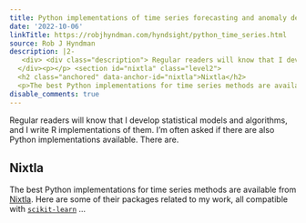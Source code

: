```yaml
---
title: Python implementations of time series forecasting and anomaly detection
date: '2022-10-06'
linkTitle: https://robjhyndman.com/hyndsight/python_time_series.html
source: Rob J Hyndman
description: |2-
   <div> <div class="description"> Regular readers will know that I develop statistical models and algorithms, and I write R implementations of them. I’m often asked if there are also Python implementations available. There are. </div>
  </div><p></p> <section id="nixtla" class="level2">
  <h2 class="anchored" data-anchor-id="nixtla">Nixtla</h2>
  <p>The best Python implementations for time series methods are available from <a href="https://github.com/nixtla">Nixtla</a>. Here are some of their packages related to my work, all compatible with <a href="http://scikit-learn.org/"><code>scikit-learn</code></a> ...
disable_comments: true
---
```

 <div> <div class="description"> Regular readers will know that I develop statistical models and algorithms, and I write R implementations of them. I’m often asked if there are also Python implementations available. There are. </div>
</div><p></p> <section id="nixtla" class="level2">
<h2 class="anchored" data-anchor-id="nixtla">Nixtla</h2>
<p>The best Python implementations for time series methods are available from <a href="https://github.com/nixtla">Nixtla</a>. Here are some of their packages related to my work, all compatible with <a href="http://scikit-learn.org/"><code>scikit-learn</code></a> ...
